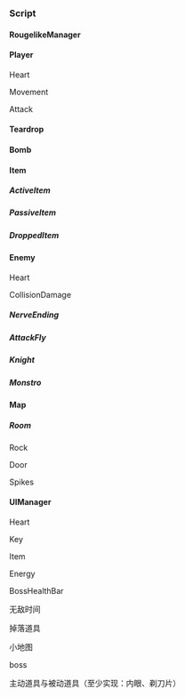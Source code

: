 ### Script



#### RougelikeManager



#### Player

Heart

Movement

Attack



#### Teardrop



#### Bomb



#### Item

##### ActiveItem

##### PassiveItem

##### DroppedItem



#### Enemy

Heart

CollisionDamage

##### NerveEnding

##### AttackFly
##### Knight

##### Monstro



#### Map



##### Room

Rock

Door

Spikes



#### UIManager

Heart

Key

Item

Energy

BossHealthBar



无敌时间

掉落道具

小地图

boss

主动道具与被动道具（至少实现：内眼、剃刀片）